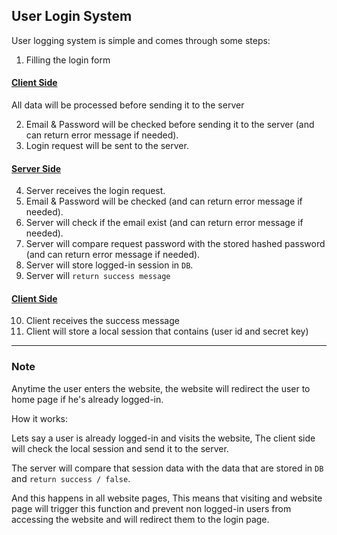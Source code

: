 ## User Login System

User logging system is simple and comes through some steps:

1. Filling the login form

#### <ins>Client Side</ins>
All data will be processed before sending it to the server

2. Email & Password will be checked before sending it to the server (and can return error message if needed).
3. Login request will be sent to the server.

#### <ins>Server Side</ins>
4. Server receives the login request.
5. Email & Password will be checked (and can return error message if needed).
6. Server will check if the email exist (and can return error message if needed).
7. Server will compare request password with the stored hashed password (and can return error message if needed).
8. Server will store logged-in session in `DB`.
9. Server will `return success message`

#### <ins>Client Side</ins>
10. Client receives the success message
11. Client will store a local session that contains (user id and secret key)

---

### Note

Anytime the user enters the website, the website will redirect the user to home page if he's already logged-in.

How it works:

Lets say a user is already logged-in and visits the website, The client side will check the local session and send it to the server.

The server will compare that session data with the data that are stored in `DB` and `return success / false`.

And this happens in all website pages, This means that visiting and website page will trigger this function and prevent
non logged-in users from accessing the website and will redirect them to the login page.
